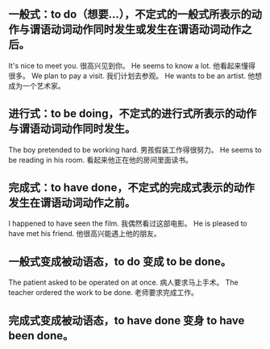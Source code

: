## 一般式：to do（想要...），不定式的一般式所表示的动作与谓语动词动作同时发生或发生在谓语动词动作之后。

It's nice to meet you. 很高兴见到你。
He seems to know a lot.  他看起来懂得很多。
We plan to pay a visit.  我们计划去参观。
He wants to be an artist.  他想成为一个艺术家。

## 进行式：to be doing，不定式的进行式所表示的动作与谓语动词动作同时发生。

The boy pretended to be working hard. 男孩假装工作得很努力。
He seems to be reading in his room. 看起来他正在他的房间里面读书。

## 完成式：to have done，不定式的完成式表示的动作发生在谓语动词动作之前。

I happened to have seen the film. 我偶然看过这部电影。
He is pleased to have met his friend. 他很高兴能遇上他的朋友。

## 一般式变成被动语态，to do 变成 to be done。
 
 The patient asked to be operated on at once.  病人要求马上手术。
 The teacher ordered the work to be done.  老师要求完成工作。
 
## 完成式变成被动语态，to have done 变身 to have been done。



